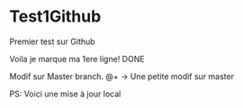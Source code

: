 # Test1Github
Premier test sur Github

Voila je marque ma 1ere ligne!
DONE

Modif sur Master branch.
@+
-> Une petite modif sur master

PS: Voici une mise à jour local
